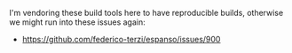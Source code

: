 I'm vendoring these build tools here to have reproducible builds, otherwise
we might run into these issues again:

* https://github.com/federico-terzi/espanso/issues/900